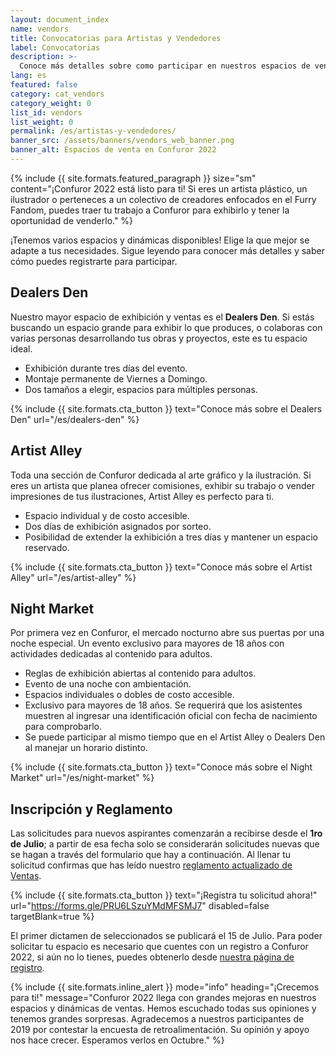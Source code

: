 ```yaml
---
layout: document_index
name: vendors
title: Convocatorias para Artistas y Vendedores
label: Convocatorias
description: >-
  Conoce más detalles sobre como participar en nuestros espacios de venta y exhibición dentro de Confuror 2022.
lang: es
featured: false
category: cat_vendors
category_weight: 0
list_id: vendors
list_weight: 0
permalink: /es/artistas-y-vendedores/
banner_src: /assets/banners/vendors_web_banner.png
banner_alt: Espacios de venta en Confuror 2022
---
```


{%
  include {{ site.formats.featured_paragraph }}
  size="sm"
  content="¡Confuror 2022 está listo para ti! Si eres un artista plástico, un ilustrador o perteneces a un colectivo de creadores enfocados en el Furry Fandom, puedes traer tu trabajo a Confuror para exhibirlo y tener la oportunidad de venderlo."
%}

¡Tenemos varios espacios y dinámicas disponibles! Elige la que mejor se adapte a tus necesidades. Sigue leyendo para conocer más detalles y saber cómo puedes registrarte para participar.

## Dealers Den

Nuestro mayor espacio de exhibición y ventas es el **Dealers Den**. Si estás buscando un espacio grande para exhibir lo que produces, o colaboras con varias personas desarrollando tus obras y proyectos, este es tu espacio ideal.

- Exhibición durante tres días del evento.
- Montaje permanente de Viernes a Domingo.
- Dos tamaños a elegir, espacios para múltiples personas.

{%
  include {{ site.formats.cta_button }}
  text="Conoce más sobre el Dealers Den"
  url="/es/dealers-den"
%}

## Artist Alley

Toda una sección de Confuror dedicada al arte gráfico y la ilustración. Si eres un artista que planea ofrecer comisiones, exhibir su trabajo o vender impresiones de tus ilustraciones, Artist Alley es perfecto para ti.

- Espacio individual y de costo accesible.
- Dos días de exhibición asignados por sorteo.
- Posibilidad de extender la exhibición a tres días y mantener un espacio reservado.

{%
  include {{ site.formats.cta_button }}
  text="Conoce más sobre el Artist Alley"
  url="/es/artist-alley"
%}

## Night Market

Por primera vez en Confuror, el mercado nocturno abre sus puertas por una noche especial. Un evento exclusivo para mayores de 18 años con actividades dedicadas al contenido para adultos.

- Reglas de exhibición abiertas al contenido para adultos.
- Evento de una noche con ambientación.
- Espacios individuales o dobles de costo accesible.
- Exclusivo para mayores de 18 años. Se requerirá que los asistentes muestren al ingresar una identificación oficial con fecha de nacimiento para comprobarlo.
- Se puede participar al mismo tiempo que en el Artist Alley o Dealers Den al manejar un horario distinto.

{%
  include {{ site.formats.cta_button }}
  text="Conoce más sobre el Night Market"
  url="/es/night-market"
%}

## Inscripción y Reglamento

Las solicitudes para nuevos aspirantes comenzarán a recibirse desde el **1ro de Julio**; a partir de esa fecha solo se considerarán solicitudes nuevas que se hagan a través del formulario que hay a continuación. Al llenar tu solicitud confirmas que has leído nuestro [reglamento actualizado de Ventas](/es/reglamento-de-venta/).

{%
  include {{ site.formats.cta_button }}
  text="¡Registra tu solicitud ahora!"
  url="https://forms.gle/PRU6LSzuYMdMFSMJ7"
  disabled=false
  targetBlank=true
%}

El primer dictamen de seleccionados se publicará el 15 de Julio. Para poder solicitar tu espacio es necesario que cuentes con un registro a Confuror 2022, si aún no lo tienes, puedes obtenerlo desde [nuestra página de registro](/es/registro).

{%
  include {{ site.formats.inline_alert }}
  mode="info"
  heading="¡Crecemos para ti!"
  message="Confuror 2022 llega con grandes mejoras en nuestros espacios y dinámicas de ventas. Hemos escuchado todas sus opiniones y tenemos grandes sorpresas. Agradecemos a nuestros participantes de 2019 por contestar la encuesta de retroalimentación. Su opinión y apoyo nos hace crecer. Esperamos verlos en Octubre."
%}